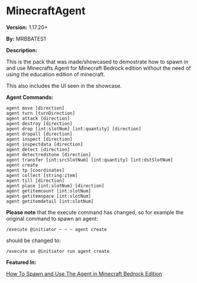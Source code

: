 # MinecraftAgent

__Version:__ 1.17.20+

__By:__ MRBBATES1

__Description:__

This is the pack that was made/showcased to demostrate how to spawn in and use Minecrafts Agent for Minecraft Bedrock edition without the need of using the education edition of minecraft.

This also includes the UI seen in the showcase.

__Agent Commands:__

```
agent move [direction]
agent turn [turnDirection]
agent attack [direction]
agent destroy [direction]
agent drop [int:slotNum] [int:quantity] [direction]
agent dropall [direction]
agent inspect [direction]
agent inspectdata [direction]
agent detect [direction]
agent detectredstone [direction]
agent transfer [int:srcSlotNum] [int:quantity] [int:dstSlotNum]
agent create
agent tp [coordinates]
agent collect [string:item]
agent till [direction]
agent place [int:slotNum] [direction]
agent getitemcount [int:slotNum]
agent getitemspace [int:slotNum]
agent getitemdetail [int:slotNum]
```

**Please note** that the execute command has changed, so for example the original command to spawn an agent:

```/execute @initiator ~ ~ ~ agent create```

should be changed to:

```/execute as @initiator run agent create```

__Featured In:__

[How To Spawn and Use The Agent in Minecraft Bedrock Edition](https://youtu.be/-eS3WZufCRc)
